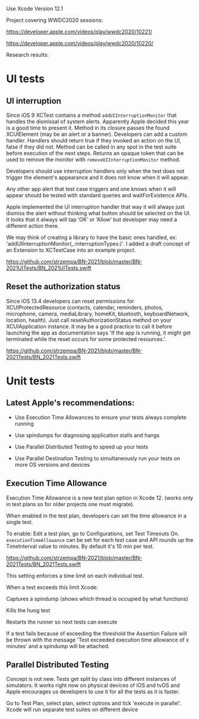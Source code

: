 Use Xcode Version 12.1

Project covering WWDC2020 sessions:

https://developer.apple.com/videos/play/wwdc2020/10221/

https://developer.apple.com/videos/play/wwdc2020/10220/

Research results:

# UI tests
## UI interruption
Since iOS 9 XCTest contains a method `addUIInterruptionMonitor` that handles the dismissal of system alerts. Apparently Apple decided this year is a good time to present it. Method in its closure passes the found XCUIElement (may be an alert or a banner). Developers can add a custom handler. Handlers should return true if they invoked an action on the UI, false if they did not. Method can be called in any spot in the test suite before execution of the next steps. Returns an opaque token that can be used to remove the monitor with `removeUIInterruptionMonitor` method.


Developers should use interruption handlers only when the test does not trigger the element's appearance and it does not know when it will appear.

Any other app alert that test case triggers and one knows when it will appear should be tested with standard queries and waitForExistence APIs.

Apple implemented the UI interruption handler that way it will always just dismiss the alert without thinking what button should be selected on the UI. It looks that it always will tap ‘OK’ or ‘Allow’ but developer may need a different action there.

We may think of creating a library to have the basic ones handled, ex: 'addUIInterruptionMonitor(_:interruptionTypes:)'. 
I added a draft concept of an Extension to XCTestCase into an example project.

https://github.com/strzempa/BN-2021/blob/master/BN-2021UITests/BN_2021UITests.swift 


## Reset the authorization status
Since iOS 13.4 developers can reset permissions for XCUIProtectedResource (contacts, calendar, reminders, photos, microphone, camera, mediaLibrary, homeKit, bluetooth, keyboardNetwork, location, health). Just call resetAuthorizationStatus method on your XCUIApplication instance. It may be a good practice to call it before launching the app as documentation says 'If the app is running, it might get terminated while the reset occurs for some protected resources.'.

https://github.com/strzempa/BN-2021/blob/master/BN-2021Tests/BN_2021Tests.swift 


# Unit tests
## Latest Apple's recommendations:

* Use Execution Time Allowances to ensure your tests always complete running

* Use spindumps for diagnosing application stalls and hangs

* Use Parallel Distributed Testing to speed up your tests

* Use Parallel Destination Testing to simultaneously run your tests on more OS versions and devices

## Execution Time Allowance
Execution Time Allowance is a new test plan option in Xcode 12. (works only in test plans so for older projects one must migrate).



When enabled in the test plan, developers can set the time allowance in a single test. 

To enable: Edit a test plan, go to Configurations, set Test Timeouts On.
`executionTimeAllowance` can be set for each test case and API rounds up the TimeInterval value to minutes. By default it's 10 min per test.

https://github.com/strzempa/BN-2021/blob/master/BN-2021Tests/BN_2021Tests.swift 



This setting enforces a time limit on each individual test.

When a test exceeds this limit Xcode:

Captures a spindump (shows which thread is occupied by what functions) 

Kills the hung test

Restarts the runner so next tests can execute

If a test fails because of exceeding the threshold the Assertion Failure will be thrown with the message 'Test exceeded execution time allowance of x minutes' and a spindump will be attached.



## Parallel Distributed Testing
Concept is not new. Tests get split by class into different instances of simulators. It works right now on physical devices of iOS and tvOS and Apple encourages us developers to use it for all the tests as it is faster. 

Go to Test Plan, select plan, select options and tick 'execute in parallel'. Xcode will run separate test suites on different device